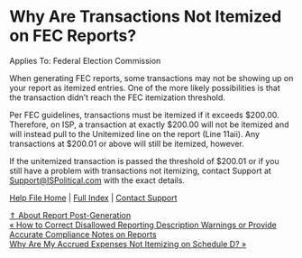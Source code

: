  Why Are Transactions Not Itemized on FEC Reports?
==========

Applies To: Federal Election Commission

When generating FEC reports, some transactions may not be showing up on your report as itemized entries. One of the more likely possibilities is that the transaction didn’t reach the FEC itemization threshold.

Per FEC guidelines, transactions must be itemized if it exceeds $200.00. Therefore, on ISP, a transaction at exactly $200.00 will not be itemized and will instead pull to the Unitemized line on the report (Line 11aii). Any transactions at $200.01 or above will still be itemized, however.

If the unitemized transaction is passed the threshold of $200.01 or if you still have a problem with transactions not itemizing, contact Support at [Support@ISPolitical.com](mailto:support@ispolitical.com) with the exact details.

[Help File Home](/help/) | [Full Index](/Help-File-Directory/) | [Contact Support](mailto:support@ISPolitical.com)

[⇑ About Report Post-Generation](/About-Report-Post-Generation)  
[« How to Correct Disallowed Reporting Description Warnings or Provide Accurate Compliance Notes on Reports](/How-to-Correct-Disallowed-Reporting-Description-Warnings-or-Provide-Accurate-Compliance-Notes-on-Reports)  
[Why Are My Accrued Expenses Not Itemizing on Schedule D? »](/Why-Are-My-Accrued-Expenses-Not-Itemizing-on-Schedule-D)
